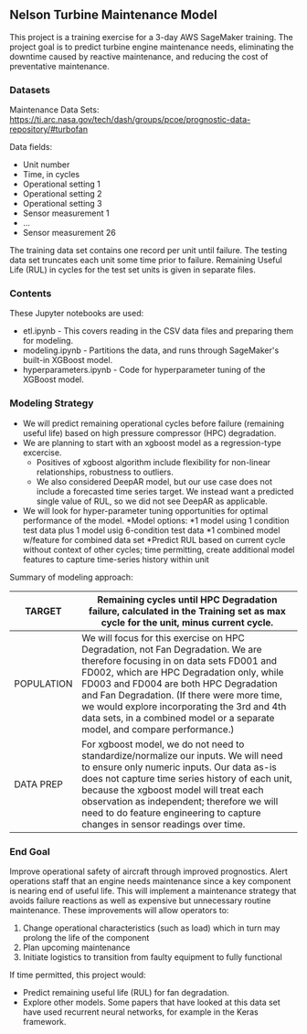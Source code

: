 ## Nelson Turbine Maintenance Model

This project is a training exercise for a 3-day AWS SageMaker training. The project goal is to predict turbine engine maintenance needs, eliminating the downtime caused by reactive maintenance, and reducing the cost of preventative maintenance.

### Datasets

Maintenance Data Sets: https://ti.arc.nasa.gov/tech/dash/groups/pcoe/prognostic-data-repository/#turbofan 

Data fields: 

* Unit number
* Time, in cycles
* Operational setting 1
* Operational setting 2
* Operational setting 3
* Sensor measurement 1
* ...
* Sensor measurement 26

The training data set contains one record per unit until failure. The testing data set truncates each unit some time prior to failure. Remaining Useful Life (RUL) in cycles for the test set units is given in separate files. 

### Contents

These Jupyter notebooks are used: 

* etl.ipynb - This covers reading in the CSV data files and preparing them for modeling. 
* modeling.ipynb - Partitions the data, and runs through SageMaker's built-in XGBoost model. 
* hyperparameters.ipynb - Code for hyperparameter tuning of the XGBoost model. 

### Modeling Strategy

* We will predict remaining operational cycles before failure (remaining useful life) based on high pressure compressor (HPC) degradation.
* We are planning to start with an xgboost model as a regression-type excercise. 
    * Positives of xgboost algorithm include flexibility for non-linear relationships, robustness to outliers.
    * We also considered DeepAR model, but our use case does not include a forecasted time series target. We instead want a predicted single value of RUL, so we did not see DeepAR as applicable.
* We will look for hyper-parameter tuning opportunities for optimal performance of the model.
  *Model options:
    *1 model using 1 condition test data plus 1 model usig 6-condition test data
    *1 combined model w/feature for combined data set
  *Predict RUL based on current cycle without context of other cycles; time permitting, create additional model features to capture time-series history within unit

Summary of modeling approach: 

| TARGET     | Remaining cycles until HPC Degradation failure, calculated in the Training  set as max cycle for the unit, minus current cycle.                                                                                                                                                                                                                                                                   |
|------------|---------------------------------------------------------------------------------------------------------------------------------------------------------------------------------------------------------------------------------------------------------------------------------------------------------------------------------------------------------------------------------------------------|
| POPULATION | We will focus for this exercise on HPC Degradation, not Fan Degradation.  We are therefore focusing in on data sets FD001 and FD002, which are HPC  Degradation only, while FD003 and FD004 are both HPC Degradation and  Fan Degradation. (If there were more time, we would explore incorporating the 3rd and 4th data sets, in a combined model or a separate model, and compare performance.) |
| DATA PREP  | For xgboost model, we do not need to standardize/normalize our inputs.  We will need to ensure only numeric inputs.  Our data as-is does not capture time series history of each unit, because the xgboost model will treat each observation as independent; therefore we will need to do feature engineering to capture changes in sensor readings over time.                                    |


### End Goal

Improve operational safety of aircraft through improved prognostics. Alert operations staff that an engine needs maintenance since a key component is nearing end of useful life. This will implement a maintenance strategy that avoids failure reactions as well as expensive but unnecessary routine maintenance. These improvements will allow operators to:

1. Change operational characteristics (such as load) which in turn may prolong the life of the component
2. Plan upcoming maintenance
3. Initiate logistics to transition from faulty equipment to fully functional

If time permitted, this project would:
  * Predict remaining useful life (RUL) for fan degradation.
  * Explore other models. Some papers that have looked at this data set have used recurrent neural networks, for example in the Keras framework. 
